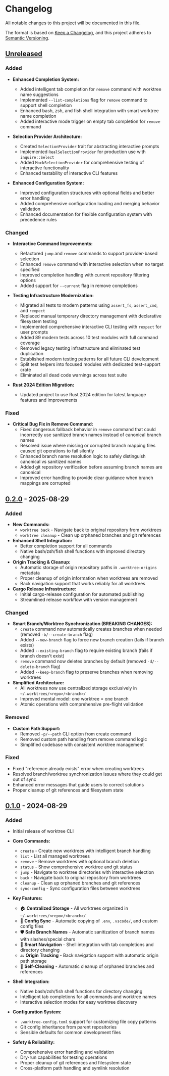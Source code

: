 # Changelog

All notable changes to this project will be documented in this file.

The format is based on [Keep a Changelog](https://keepachangelog.com/en/1.0.0/),
and this project adheres to [Semantic Versioning](https://semver.org/spec/v2.0.0.html).

## [Unreleased]

### Added

- **Enhanced Completion System:**

  - Added intelligent tab completion for `remove` command with worktree name suggestions
  - Implemented `--list-completions` flag for `remove` command to support shell completion
  - Enhanced bash, zsh, and fish shell integration with smart worktree name completion
  - Added interactive mode trigger on empty tab completion for `remove` command

- **Selection Provider Architecture:**

  - Created `SelectionProvider` trait for abstracting interactive prompts
  - Implemented `RealSelectionProvider` for production use with `inquire::Select`
  - Added `MockSelectionProvider` for comprehensive testing of interactive functionality
  - Enhanced testability of interactive CLI features

- **Enhanced Configuration System:**
  - Improved configuration structures with optional fields and better error handling
  - Added comprehensive configuration loading and merging behavior validation
  - Enhanced documentation for flexible configuration system with precedence rules

### Changed

- **Interactive Command Improvements:**

  - Refactored `jump` and `remove` commands to support provider-based selection
  - Enhanced `remove` command with interactive selection when no target specified
  - Improved completion handling with current repository filtering options
  - Added support for `--current` flag in remove completions

- **Testing Infrastructure Modernization:**

  - Migrated all tests to modern patterns using `assert_fs`, `assert_cmd`, and `rexpect`
  - Replaced manual temporary directory management with declarative filesystem testing
  - Implemented comprehensive interactive CLI testing with `rexpect` for user prompts
  - Added 89 modern tests across 10 test modules with full command coverage
  - Removed legacy testing infrastructure and eliminated test duplication
  - Established modern testing patterns for all future CLI development
  - Split test helpers into focused modules with dedicated test-support crate
  - Eliminated all dead code warnings across test suite

- **Rust 2024 Edition Migration:**
  - Updated project to use Rust 2024 edition for latest language features and improvements

### Fixed

- **Critical Bug Fix in Remove Command:**
  - Fixed dangerous fallback behavior in `remove` command that could incorrectly use sanitized branch names instead of canonical branch names
  - Resolved issue where missing or corrupted branch mapping files caused git operations to fail silently
  - Enhanced branch name resolution logic to safely distinguish canonical vs sanitized names
  - Added git repository verification before assuming branch names are canonical
  - Improved error handling to provide clear guidance when branch mappings are corrupted

## [0.2.0] - 2025-08-29

### Added

- **New Commands:**
  - `worktree back` - Navigate back to original repository from worktrees
  - `worktree cleanup` - Clean up orphaned branches and git references
- **Enhanced Shell Integration:**
  - Better completion support for all commands
  - Native bash/zsh/fish shell functions with improved directory changing
- **Origin Tracking & Cleanup:**
  - Automatic storage of origin repository paths in `.worktree-origins` metadata
  - Proper cleanup of origin information when worktrees are removed
  - Back navigation support that works reliably for all worktrees
- **Cargo Release Infrastructure:**
  - Initial cargo-release configuration for automated publishing
  - Streamlined release workflow with version management

### Changed

- **Smart Branch/Worktree Synchronization (BREAKING CHANGES):**
  - `create` command now automatically creates branches when needed (removed `-b/--create-branch` flag)
  - Added `--new-branch` flag to force new branch creation (fails if branch exists)
  - Added `--existing-branch` flag to require existing branch (fails if branch doesn't exist)
  - `remove` command now deletes branches by default (removed `-d/--delete-branch` flag)
  - Added `--keep-branch` flag to preserve branches when removing worktrees
- **Simplified Architecture:**
  - All worktrees now use centralized storage exclusively in `~/.worktrees/<repo>/<branch>/`
  - Improved mental model: one worktree = one branch
  - Atomic operations with comprehensive pre-flight validation

### Removed

- **Custom Path Support:**
  - Removed `-p/--path` CLI option from create command
  - Removed custom path handling from remove command logic
  - Simplified codebase with consistent worktree management

### Fixed

- Fixed "reference already exists" error when creating worktrees
- Resolved branch/worktree synchronization issues where they could get out of sync
- Enhanced error messages that guide users to correct solutions
- Proper cleanup of git references and filesystem state

## [0.1.0] - 2024-08-29

### Added

- Initial release of worktree CLI
- **Core Commands:**

  - `create` - Create new worktrees with intelligent branch handling
  - `list` - List all managed worktrees
  - `remove` - Remove worktrees with optional branch deletion
  - `status` - Show comprehensive worktree and git status
  - `jump` - Navigate to worktree directories with interactive selection
  - `back` - Navigate back to original repository from worktrees
  - `cleanup` - Clean up orphaned branches and git references
  - `sync-config` - Sync configuration files between worktrees

- **Key Features:**

  - 🏠 **Centralized Storage** - All worktrees organized in `~/.worktrees/<repo>/<branch>/`
  - 🔄 **Config Sync** - Automatic copying of `.env`, `.vscode/`, and custom config files
  - 🛡️ **Safe Branch Names** - Automatic sanitization of branch names with slashes/special chars
  - 🧭 **Smart Navigation** - Shell integration with tab completions and directory changing
  - 🔙 **Origin Tracking** - Back navigation support with automatic origin path storage
  - 🧹 **Self-Cleaning** - Automatic cleanup of orphaned branches and references

- **Shell Integration:**

  - Native bash/zsh/fish shell functions for directory changing
  - Intelligent tab completions for all commands and worktree names
  - Interactive selection modes for easy worktree discovery

- **Configuration System:**

  - `.worktree-config.toml` support for customizing file copy patterns
  - Git config inheritance from parent repositories
  - Sensible defaults for common development files

- **Safety & Reliability:**
  - Comprehensive error handling and validation
  - Dry-run capabilities for testing operations
  - Proper cleanup of git references and filesystem state
  - Cross-platform path handling and symlink resolution

[Unreleased]: https://github.com/cafreeman/worktree/compare/v0.2.0...HEAD
[0.2.0]: https://github.com/cafreeman/worktree/compare/v0.1.0...v0.2.0
[0.1.0]: https://github.com/cafreeman/worktree/releases/tag/v0.1.0
